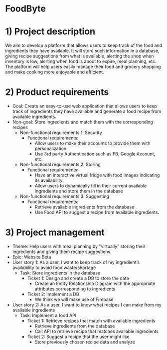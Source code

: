 # FoodByte
# 1) Project description
We aim to develop a platform that allows users to keep track of the food and ingredients they have available. It will store such information in a database, giving recipe suggestions from what is available, alerting the shop when inventory is low, alerting when food is about to expire, meal planning, etc. The platform will help users easily manage their food and grocery shopping and make cooking more enjoyable and efficient.

# 2) Product requirements
- Goal: Create an easy-to-use web application that allows users to keep track of ingredients they have available and generate a food recipe from available ingredients.
- Non-goal: Store ingredients and match them with the corresponding recipes
  - Non-functional requirements 1: Security
    - Functional requirements:
      - Allow users to make their accounts to provide them with personalization
      - Use 3rd party Authentication such as FB, Google Account, etc.
  - Non-functional requirements 2: Storing
    - Functional requirements:
      - Have an interactive virtual fridge with food images indicating its availability. 
      - Allow users to dynamically fill in their current available ingredients and store them in the database
  - Non-functional requirements 3: Suggesting
    - Functional requirements:
      - Retrieve available ingredients from the database 
      - Use Food API to suggest a recipe from available ingredients.


# 3) Project management
- Theme: Help users with meal planning by "virtually" storing their ingredients and giving them recipe suggestions.
- Epic: Website Beta
- User story 1: As a user, I want to keep track of my ingredient’s availability to avoid food waste/shortage
  - Task: Store ingredients in the database
    - Ticket 1: Design and create a DB to store the data
      - Create an Entity Relationship Diagram with the appropriate attributes corresponding to ingredients
    - Ticket 2: Implement a DB 
      - We think we will make use of Firebase
- User story 2: As a user, I want to know what recipes I can make from my available ingredients
  - Task: Implement a food API
    - Ticket 1: Retrieve recipes that match with available ingredients
      - Retrieve ingredients from the database
      - Call API to retrieve recipe that matches available ingredients
    - Ticket 2: Suggest a recipe that the user might like
      - Store previously chosen recipe data and analyze
